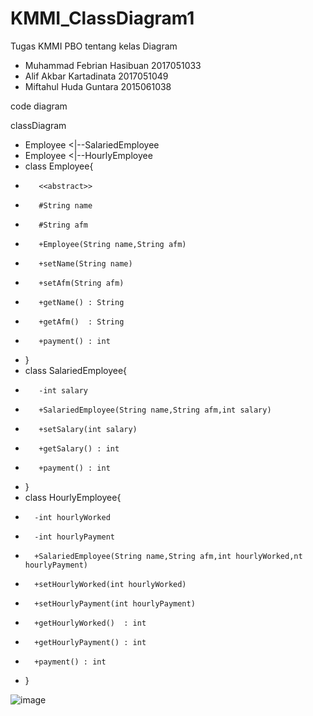 # KMMI_ClassDiagram1
Tugas KMMI PBO tentang kelas Diagram
- Muhammad Febrian Hasibuan 2017051033
- Alif Akbar Kartadinata 2017051049
- Miftahul Huda Guntara 2015061038

code diagram

classDiagram
-    Employee <|--SalariedEmployee
-    Employee <|--HourlyEmployee
-    class Employee{
-        <<abstract>>
-        #String name
-        #String afm
-        +Employee(String name,String afm)
-        +setName(String name) 
-        +setAfm(String afm)   
-        +getName() : String
-        +getAfm()  : String
-        +payment() : int
-    }
-    class SalariedEmployee{
-        -int salary
-        +SalariedEmployee(String name,String afm,int salary)
-        +setSalary(int salary)
-        +getSalary() : int 
-        +payment() : int
-    }
-  class HourlyEmployee{
-       -int hourlyWorked
-       -int hourlyPayment
-       +SalariedEmployee(String name,String afm,int hourlyWorked,nt hourlyPayment)
-       +setHourlyWorked(int hourlyWorked)
-       +setHourlyPayment(int hourlyPayment)
-       +getHourlyWorked()  : int
-       +getHourlyPayment() : int
-       +payment() : int
-   }
  
![image](https://user-images.githubusercontent.com/83405871/133995281-103f8f13-572b-42cf-ab86-084c8a3a16d3.png)
